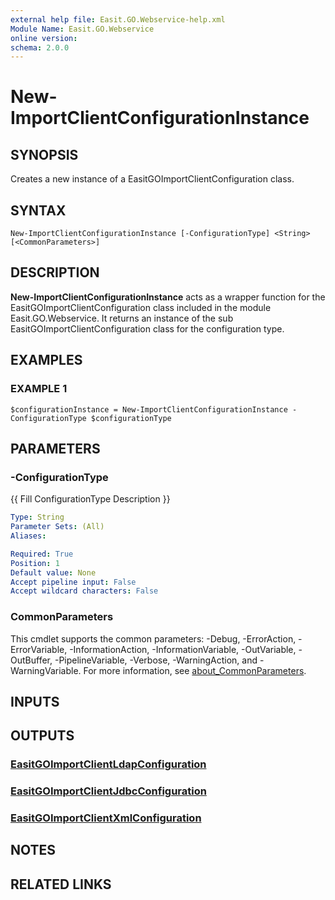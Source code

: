 ```yaml
---
external help file: Easit.GO.Webservice-help.xml
Module Name: Easit.GO.Webservice
online version:
schema: 2.0.0
---
```


# New-ImportClientConfigurationInstance

## SYNOPSIS
Creates a new instance of a EasitGOImportClientConfiguration class.

## SYNTAX

```
New-ImportClientConfigurationInstance [-ConfigurationType] <String> [<CommonParameters>]
```

## DESCRIPTION
**New-ImportClientConfigurationInstance** acts as a wrapper function for the EasitGOImportClientConfiguration class included in the module Easit.GO.Webservice.
It returns an instance of the sub EasitGOImportClientConfiguration class for the configuration type.

## EXAMPLES

### EXAMPLE 1
```
$configurationInstance = New-ImportClientConfigurationInstance -ConfigurationType $configurationType
```

## PARAMETERS

### -ConfigurationType
{{ Fill ConfigurationType Description }}

```yaml
Type: String
Parameter Sets: (All)
Aliases:

Required: True
Position: 1
Default value: None
Accept pipeline input: False
Accept wildcard characters: False
```

### CommonParameters
This cmdlet supports the common parameters: -Debug, -ErrorAction, -ErrorVariable, -InformationAction, -InformationVariable, -OutVariable, -OutBuffer, -PipelineVariable, -Verbose, -WarningAction, and -WarningVariable. For more information, see [about_CommonParameters](http://go.microsoft.com/fwlink/?LinkID=113216).

## INPUTS

## OUTPUTS

### [EasitGOImportClientLdapConfiguration](https://docs.easitgo.com/techspace/psmodules/gowebservice/abouttopics/easitgoimportclientldapconfiguration/)
### [EasitGOImportClientJdbcConfiguration](https://docs.easitgo.com/techspace/psmodules/gowebservice/abouttopics/easitgoimportclientjdbcconfiguration/)
### [EasitGOImportClientXmlConfiguration](https://docs.easitgo.com/techspace/psmodules/gowebservice/abouttopics/easitgoimportclientxmlconfiguration/)
## NOTES

## RELATED LINKS
